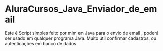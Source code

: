 # AluraCursos_Java_Enviador_de_email

Este é Script simples feito por mim em Java para o envio de email , poderá ser usado em qualquer programa Java. Muito útil confirmar
cadastros, ou autenticações em banco de dados.
